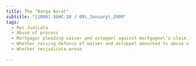 ```yaml
---
title: The "Banga Borat" 
subtitle: "[2009] SGHC 10 / 09\_January\_2009"
tags:
  - Res Judicata
  - Abuse of process
  - Mortgagor pleading waiver and estoppel against mortgagee\'s claim it admitted in earlier proceedings
  - Whether raising defence of waiver and estoppel amounted to abuse of process
  - Whether resjudicata arose

---
```


